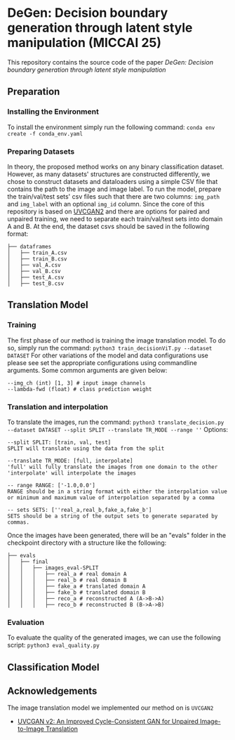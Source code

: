 # DeGen: Decision boundary generation through latent style manipulation (MICCAI 25)
This repository contains the source code of the paper *DeGen: Decision boundary generation through latent style manipulation*

## Preparation
### Installing the Environment
To install the environment simply run the following command:
```conda env create -f conda_env.yaml ```
### Preparing Datasets
In theory, the proposed method works on any binary classification dataset. However, as many datasets' structures are constructed differently, we chose to construct datasets and dataloaders using a simple CSV file that contains the path to the image and image label. To run the model, prepare the train/val/test sets' csv files such that there are two columns: ```img_path``` and ```img_label``` with an optional ```img_id``` column. Since the core of this repository is based on [UVCGAN2](https://github.com/LS4GAN/uvcgan2) and there are options for paired and unpaired training, we need to separate each train/val/test sets into domain A and B. At the end, the dataset csvs should be saved in the following format:
```
├── dataframes
│   ├── train_A.csv
│   ├── train_B.csv
│   ├── val_A.csv
│   ├── val_B.csv
│   ├── test_A.csv
│   ├── test_B.csv
```
## Translation Model
### Training
The first phase of our method is training the image translation model. To do so, simply run the command:
```python3 train_decisionViT.py --dataset DATASET```
For other variations of the model and data configurations use please see set the appropriate configurations using commandline arguments. Some common arguments are given below:
```
--img_ch (int) [1, 3] # input image channels
--lambda-fwd (float) # class prediction weight
```

### Translation and interpolation
To translate the images, run the command:
```python3 translate_decision.py --dataset DATASET --split SPLIT --translate TR_MODE --range ''```
Options:
```
--split SPLIT: [train, val, test]
SPLIT will translate using the data from the split

--translate TR_MODE: [full, interpolate]
'full' will fully translate the images from one domain to the other
'interpolate' will interpolate the images

-- range RANGE: ['-1.0,0.0']
RANGE should be in a string format with either the interpolation value or minimum and maximum value of interpolation separated by a comma

-- sets SETS: [''real_a,real_b,fake_a,fake_b']
SETS should be a string of the output sets to generate separated by commas.
```
Once the images have been generated, there will be an "evals" folder in the checkpoint directory with a structure like the following:
```
├── evals
│   ├── final
│   │   ├── images_eval-SPLIT
│   │   │   ├── real_a # real domain A
│   │   │   ├── real_b # real domain B
│   │   │   ├── fake_a # translated domain A
│   │   │   ├── fake_b # translated domain B
│   │   │   ├── reco_a # reconstructed A (A->B->A)
│   │   │   ├── reco_b # reconstructed B (B->A->B)
```
### Evaluation
To evaluate the quality of the generated images, we can use the following script:
```python3 eval_quality.py```

## Classification Model

## Acknowledgements
The image translation model we implemented our method on is ```UVCGAN2```
* [UVCGAN v2: An Improved Cycle-Consistent GAN for Unpaired Image-to-Image Translation](https://github.com/LS4GAN/uvcgan2)
